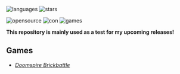 ![languages](https://img.shields.io/github/languages/count/CheriBerrie/Berries-Scripts?color=orange&label=Languages&logo=github&style=for-the-badge) ![stars](https://img.shields.io/github/stars/CheriBerrie/Berries-Scripts?color=critical&label=Stars&logo=github&style=for-the-badge)

![opensource](https://img.shields.io/badge/Open%20Source%3F-Sometimes-orange) ![con](https://img.shields.io/badge/Contributors-1-blue) ![games](https://img.shields.io/badge/Total%20Games-1-red)


**This repository is mainly used as a test for my upcoming releases!**


## Games

- [*Doomspire Brickbattle*](https://web.roblox.com/games/1215581239/Doomspire-Brickbattle)
